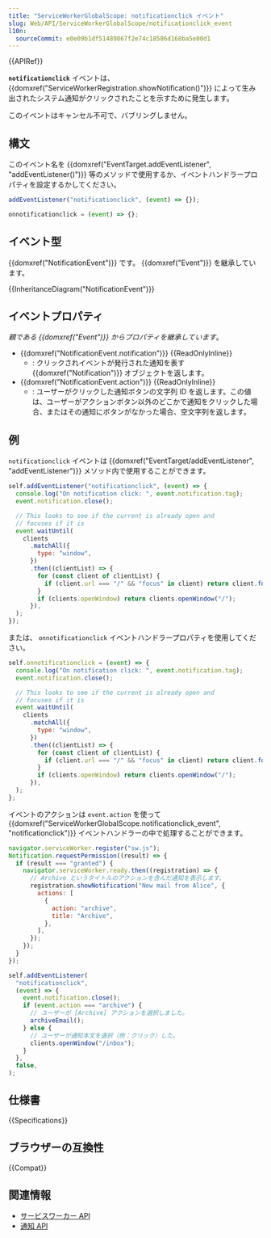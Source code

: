 ```yaml
---
title: "ServiceWorkerGlobalScope: notificationclick イベント"
slug: Web/API/ServiceWorkerGlobalScope/notificationclick_event
l10n:
  sourceCommit: e0e09b1df51489867f2e74c18586d168ba5e00d1
---
```


{{APIRef}}

**`notificationclick`** イベントは、 {{domxref("ServiceWorkerRegistration.showNotification()")}} によって生み出されたシステム通知がクリックされたことを示すために発生します。

このイベントはキャンセル不可で、バブリングしません。

## 構文

このイベント名を {{domxref("EventTarget.addEventListener", "addEventListener()")}} 等のメソッドで使用するか、イベントハンドラープロパティを設定するかしてください。

```js
addEventListener("notificationclick", (event) => {});

onnotificationclick = (event) => {};
```

## イベント型

{{domxref("NotificationEvent")}} です。 {{domxref("Event")}} を継承しています。

{{InheritanceDiagram("NotificationEvent")}}

## イベントプロパティ

_親である {{domxref("Event")}} からプロパティを継承しています_。

- {{domxref("NotificationEvent.notification")}} {{ReadOnlyInline}}
  - : クリックされイベントが発行された通知を表す {{domxref("Notification")}} オブジェクトを返します。
- {{domxref("NotificationEvent.action")}} {{ReadOnlyInline}}
  - : ユーザーがクリックした通知ボタンの文字列 ID を返します。この値は、ユーザーがアクションボタン以外のどこかで通知をクリックした場合、またはその通知にボタンがなかった場合、空文字列を返します。

## 例

`notificationclick` イベントは {{domxref("EventTarget/addEventListener", "addEventListener")}} メソッド内で使用することができます。

```js
self.addEventListener("notificationclick", (event) => {
  console.log("On notification click: ", event.notification.tag);
  event.notification.close();

  // This looks to see if the current is already open and
  // focuses if it is
  event.waitUntil(
    clients
      .matchAll({
        type: "window",
      })
      .then((clientList) => {
        for (const client of clientList) {
          if (client.url === "/" && "focus" in client) return client.focus();
        }
        if (clients.openWindow) return clients.openWindow("/");
      }),
  );
});
```

または、 `onnotificationclick` イベントハンドラープロパティを使用してください。

```js
self.onnotificationclick = (event) => {
  console.log("On notification click: ", event.notification.tag);
  event.notification.close();

  // This looks to see if the current is already open and
  // focuses if it is
  event.waitUntil(
    clients
      .matchAll({
        type: "window",
      })
      .then((clientList) => {
        for (const client of clientList) {
          if (client.url === "/" && "focus" in client) return client.focus();
        }
        if (clients.openWindow) return clients.openWindow("/");
      }),
  );
};
```

イベントのアクションは `event.action` を使って {{domxref("ServiceWorkerGlobalScope.notificationclick_event", "notificationclick")}} イベントハンドラーの中で処理することができます。

```js
navigator.serviceWorker.register("sw.js");
Notification.requestPermission((result) => {
  if (result === "granted") {
    navigator.serviceWorker.ready.then((registration) => {
      // Archive というタイトルのアクションを含んだ通知を表示します。
      registration.showNotification("New mail from Alice", {
        actions: [
          {
            action: "archive",
            title: "Archive",
          },
        ],
      });
    });
  }
});

self.addEventListener(
  "notificationclick",
  (event) => {
    event.notification.close();
    if (event.action === "archive") {
      // ユーザーが [Archive] アクションを選択しました。
      archiveEmail();
    } else {
      // ユーザーが通知本文を選択（例：クリック）した。
      clients.openWindow("/inbox");
    }
  },
  false,
);
```

## 仕様書

{{Specifications}}

## ブラウザーの互換性

{{Compat}}

## 関連情報

- [サービスワーカー API](/ja/docs/Web/API/Service_Worker_API)
- [通知 API](/ja/docs/Web/API/Notifications_API)
